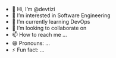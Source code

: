 - 👋 Hi, I’m @devtizi
- 👀 I’m interested in Software Engineering
- 🌱 I’m currently learning DevOps
- 💞️ I’m looking to collaborate on 
- 📫 How to reach me ...
- 😄 Pronouns: ...
- ⚡ Fun fact: ...

<!---
devtizi/devtizi is a ✨ special ✨ repository because its `README.md` (this file) appears on your GitHub profile.
You can click the Preview link to take a look at your changes.
--->
